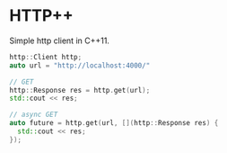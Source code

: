 # HTTP++

Simple http client in C++11.

```c++
http::Client http;
auto url = "http://localhost:4000/"

// GET
http::Response res = http.get(url);
std::cout << res;

// async GET
auto future = http.get(url, [](http::Response res) {
  std::cout << res;
});
```

